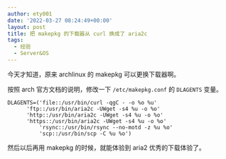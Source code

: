 ```yaml
---
author: ety001
date: '2022-03-27 08:24:49+00:00'
layout: post
title: 把 makepkg 的下载器从 curl 换成了 aria2c
tags:
  - 经验
  - Server&OS
---
```


今天才知道，原来 archlinux 的 makepkg 可以更换下载器啊。

按照 arch 官方文档的说明，修改一下 `/etc/makepkg.conf` 的 `DLAGENTS` 变量。

```
DLAGENTS=('file::/usr/bin/curl -qgC - -o %o %u'
	  'ftp::/usr/bin/aria2c -UWget -s4 %u -o %o'
	  'http::/usr/bin/aria2c -UWget -s4 %u -o %o'
	  'https::/usr/bin/aria2c -UWget -s4 %u -o %o'
          'rsync::/usr/bin/rsync --no-motd -z %u %o'
          'scp::/usr/bin/scp -C %u %o')
```

然后以后再用 makepkg 的时候，就能体验到 aria2 优秀的下载体验了。